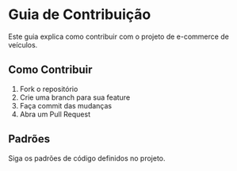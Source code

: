 # Guia de Contribuição

Este guia explica como contribuir com o projeto de e-commerce de veículos.

## Como Contribuir

1. Fork o repositório
2. Crie uma branch para sua feature
3. Faça commit das mudanças
4. Abra um Pull Request

## Padrões

Siga os padrões de código definidos no projeto.
